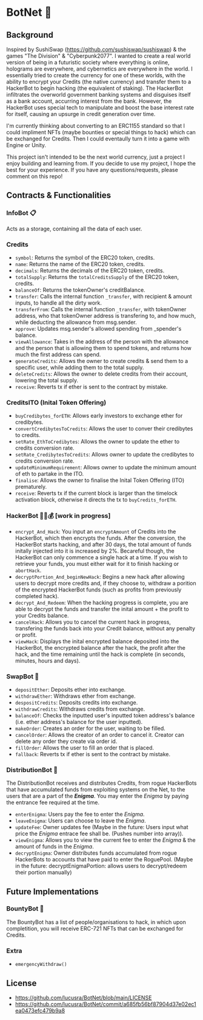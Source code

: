 # BotNet 🤖

## Background
Inspired by SushiSwap (https://github.com/sushiswap/sushiswap) & the games "The Division" & "Cyberpunk2077". I wanted to create a real world version of being in a futuristic society where everything is online, holograms are everywhere, and cybernetics are everywhere in the world. I essentially tried to create the currency for one of these worlds, with the ability to encrypt your Credits (the native currency) and transfer them to a HackerBot to begin hacking (the equivalent of staking). The HackerBot infiltrates the overworld government banking systems and disguises itself as a bank account, accurring interest from the bank. However, the HackerBot uses special tech to manipulate and boost the base interest rate for itself, causing an upsurge in credit generation over time.

I'm currently thinking about converting to an ERC1155 standard so that I could impliment NFTs (maybe bounties or special things to hack) which can be exchanged for Credits. Then I could eventaully turn it into a game with Engine or Unity.

This project isn't intended to be the next world currency, just a project I enjoy building and learning from. If you decide to use my project, I hope the best for your experience. If you have any questions/requests, please comment on this repo! 

## Contracts & Functionalities
### InfoBot 📋
Acts as a storage, containing all the data of each user.

### Credits
- `symbol`: Returns the symbol of the ERC20 token, credits.
- `name`: Returns the name of the ERC20 token, credits.
- `decimals`: Returns the decimals of the ERC20 token, credits.
- `totalSupply`: Returns the `totalCreditsSupply` of the ERC20 token, credits.
- `balanceOf`: Returns the tokenOwner's creditBalance.
- `transfer`: Calls the internal function `_transfer`, with recipient & amount inputs, to handle all the dirty work.
- `transferFrom`: Calls the internal function `_transfer`, with tokenOwner address, who that tokenOwner address is transfering to, and how much, while deducting the allowance from msg.sender.
- `approve`: Updates msg.sender's allowed spending from _spender's balance.
- `viewAllowance`: Takes in the address of the person with the allowance and the person that is allowing them to spend tokens, and returns how much the first address can spend.
- `generateCredits`: Allows the owner to create credits & send them to a specific user, while adding them to the total supply.
- `deleteCredits`: Allows the owner to delete credits from their account, lowering the total supply.
- `receive`: Reverts tx if ether is sent to the contract by mistake.

### CreditsITO (Inital Token Offering)
- `buyCredibytes_forETH`: Allows early investors to exchange ether for credibytes.
- `convertCredibytesToCredits`: Allows the user to conver their credibytes to credits.
- `setRate_EthToCredibytes`: Allows the owner to update the ether to credits conversion rate.
- `setRate_CredibytesToCredits`: Allows owner to update the credibytes to credits conversion rate.
- `updateMinimumRequirement`: Allows owner to update the minimum amount of eth to partake in the ITO.
- `finalise`: Allows the owner to finalise the Inital Token Offering (ITO) prematurely.
- `receive`: Reverts tx if the current block is larger than the timelock activation block, otherwise it directs the tx to `buyCredits_forETH`.

### HackerBot 👥💬💰 [work in progress]
- `encrypt_And_Hack`: You input an `encryptAmount` of Credits into the HackerBot, which then encrypts the funds. After the conversion, the HackerBot starts hacking, and after 30 days, the total amount of funds initally injected into it is increased by 2%. Becareful though, the HackerBot can only commence a single hack at a time. If you wish to retrieve your funds, you must either wait for it to finish hacking or `abortHack`.
- `decryptPortion_And_beginNewHack`: Begins a new hack after allowing users to decrypt more credits and, if they choose to, withdraw a porition of the encrypted HackerBot funds (such as profits from previously completed hack).
- `decrypt_And_Redeem`: When the hacking progress is complete, you are able to decrypt the funds and transfer the inital amount + the profit to your Credits balance.
- `cancelHack`: Allows you to cancel the current hack in progress, transfering the funds back into your Credit balance, without any penalty or profit.
- `viewHack`: Displays the inital encrypted balance deposited into the HackerBot, the encrypted balance after the hack, the profit after the hack, and the time remaining until the hack is complete (in seconds, minutes, hours and days).

### SwapBot 🏦
- `depositEther`: Deposits ether into exchange.
- `withdrawEther`: Withdraws ether from exchange.
- `despositCredits`: Deposits credits into exchange.
- `withdrawCredits`: Withdraws credits from exchange.
- `balanceOf`: Checks the inputted user's inputted token address's balance (i.e. ether address's balance for the user inputted).
- `makeOrder`: Creates an order for the user, waiting to be filled.
- `cancelOrder`: Allows the creator of an order to cancel it. Creator can delete any order they create via order id.
- `fillOrder`: Allows the user to fill an order that is placed.
- `fallback`: Reverts tx if ether is sent to the contract by mistake.

### DistributionBot 📠
The DistributionBot receives and distributes Credits, from rogue HackerBots that have accumulated funds from exploiting systems on the Net, to the users that are a part of the _**Enigma**_. You may enter the _Enigma_ by paying the entrance fee required at the time.
- `enterEnigma`: Users pay the fee to enter the _Enigma_. 
- `leaveEnigma`: Users can choose to leave the _Enigma_.
- `updateFee`: Owner updates fee (Maybe in the future: Users input what price the _Enigma_ entrace fee shall be. (Pushes number into array)).
- `viewEnigma`: Allows you to view the current fee to enter the _Enigma_ & the amount of funds in the _Enigma_. 
- `decryptEnigma`: Owner distributes funds accumulated from rogue HackerBots to accounts that have paid to enter the RoguePool. (Maybe in the future: decryptEnigmaPortion: allows users to decrypt/redeem their portion manually)


## Future Implementations 
### BountyBot 💸
The BountyBot has a list of people/organisations to hack, in which upon completition, you will receive ERC-721 NFTs that can be exchanged for Credits.

### Extra
- `emergencyWithdraw()`

## License
- https://github.com/lucusra/BotNet/blob/main/LICENSE
- https://github.com/lucusra/BotNet/commit/a685fb56bf87904d37e02ec1ea0473efc479b9a8
